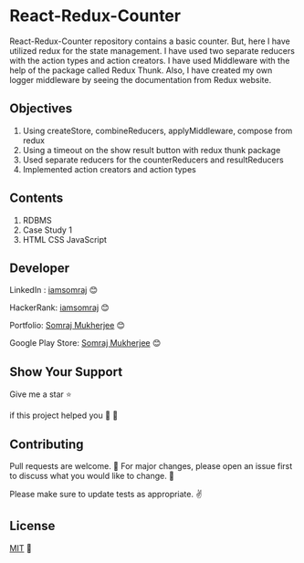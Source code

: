 # React-Redux-Counter

React-Redux-Counter repository contains a basic counter. But, here I have utilized redux for the state management. I have used two separate reducers with the action types and action creators. I have used Middleware with the help of the package called Redux Thunk. Also, I have created my own logger middleware by seeing the documentation from Redux website.

## Objectives

1. Using  createStore, combineReducers, applyMiddleware, compose from redux
2. Using a timeout on the show result button with redux thunk package
3. Used separate reducers for the counterReducers and resultReducers
4. Implemented action creators and action types

## Contents

1. RDBMS
2. Case Study 1
3. HTML CSS JavaScript

## Developer

LinkedIn : [iamsomraj](https://www.linkedin.com/in/iamsomraj/) 😊

HackerRank: [iamsomraj](https://www.hackerrank.com/iamsomraj?hr_r=1) 😊

Portfolio: [Somraj Mukherjee](https://iamsomraj.github.io/) 😊

Google Play Store: [Somraj Mukherjee](https://play.google.com/store/apps/developer?id=Somraj+Mukherjee) 😊

## Show Your Support

Give me a star ⭐

if this project helped you 👦 👧

## Contributing

Pull requests are welcome. 🤝 For major changes, please open an issue first to discuss what you would like to change. 🙏

Please make sure to update tests as appropriate. ✌

## License

[MIT](https://choosealicense.com/licenses/mit/) 📰
